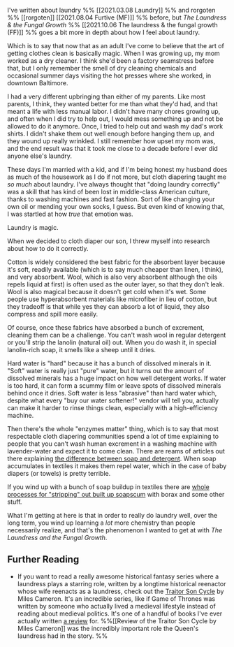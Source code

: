I've written about laundry %% [[2021.03.08 Laundry]] %% and rorgoten %% [[rorgoten]] [[2021.08.04 Furtive (MF)]] %% before, but _The Laundress & the Fungal Growth_ %% [[2021.10.06 The laundress & the fungal growth (FF)]] %% goes a bit more in depth about how I feel about laundry. 

Which is to say that now that as an adult I've come to believe that the art of getting clothes clean is basically magic. When I was growing up, my mom worked as a dry cleaner. I think she'd been a factory seamstress before that, but I only remember the smell of dry cleaning chemicals and occasional summer days visiting the hot presses where she worked, in downtown Baltimore. 

I had a very different upbringing than either of my parents. Like most parents, I think, they wanted better for me than what they'd had, and that meant a life with less manual labor. I didn't have many chores growing up, and often when I did try to help out, I would mess something up and not be allowed to do it anymore. Once, I tried to help out and wash my dad's work shirts. I didn't shake them out well enough before hanging them up, and they wound up really wrinkled. I still remember how upset my mom was, and the end result was that it took me close to a decade before I ever did anyone else's laundry. 

These days I'm married with a kid, and if I'm being honest my husband does as much of the housework as I do if not more, but cloth diapering taught me _so much_ about laundry. I've always thought that "doing laundry correctly" was a skill that has kind of been lost in middle-class American culture, thanks to washing machines and fast fashion. Sort of like changing your own oil or mending your own socks, I guess. But even kind of knowing that, I was startled at how _true_ that emotion was. 

Laundry is magic. 

When we decided to cloth diaper our son, I threw myself into research about how to do it correctly. 

Cotton is widely considered the best fabric for the absorbent layer because it's soft, readily available (which is to say much cheaper than linen, I think), and very absorbent. Wool, which is also very absorbent although the oils repels liquid at first) is often used as the outer layer, so that they don't leak. Wool is also magical because it doesn't get cold when it's wet. Some people use hyperabsorbent materials like microfiber in lieu of cotton, but they tradeoff is that while yes they can absorb a lot of liquid, they also compress and spill more easily. 

Of course, once these fabrics have absorbed a bunch of excrement, cleaning them can be a challenge. You can't wash wool in regular detergent or you'll strip the lanolin (natural oil) out. When you do wash it, in special lanolin-rich soap, it smells like a sheep until it dries. 

Hard water is "hard" because it has a bunch of dissolved minerals in it. "Soft" water is really just "pure" water, but it turns out the amount of dissolved minerals has a huge impact on how well detergent works. If water is too hard, it can form a scummy film or leave spots of dissolved minerals behind once it dries. Soft water is less "abrasive" than hard water which, despite what every "buy our water softener!" vendor will tell you, actually can make it harder to rinse things clean, especially with a high-efficiency machine. 

Then there's the whole "enzymes matter" thing, which is to say that most respectable cloth diapering communities spend a lot of time explaining to people that you can't wash human excrement in a washing machine with lavender-water and expect it to come clean. There are reams of articles out there explaining [the difference between soap and detergent](https://www.goingzerowaste.com/blog/why-you-should-never-make-laundry-detergent/). When soap accumulates in textiles it makes them repel water, which in the case of baby diapers (or towels) is pretty terrible. 

If you wind up with a bunch of soap buildup in textiles there are [whole processes for "stripping" out built up soapscum](https://fortheloveofclean.com/laundry-love/homemade-detergent/testimonials-from-former-users-of-homemade-soap-photo-gallery/) with borax and some other stuff. 

What I'm getting at here is that in order to really do laundry well, over the long term, you wind up learning a _lot_ more chemistry than people necessarily realize, and that's the phenomenon I wanted to get at with _The Laundress and the Fungal Growth_. 

## Further Reading

- If you want to read a really awesome historical fantasy series where a laundress plays a starring role, written by a longtime historical reenactor whose wife reenacts as a laundress, check out the [Traitor Son Cycle](https://christiancameronauthor.com/book-series/traitor-son-cycle/) by Miles Cameron. It's an incredible series, like if Game of Thrones was written by someone who actually lived a medieval lifestyle instead of reading about medieval politics. It's one of a handful of books I've ever actually written [a review](https://eleanorkonik.com/the-traitor-son-cycle-by-miles-cameron/) for.  %%[[Review of the Traitor Son Cycle by Miles Cameron]] was the incredibly important role the Queen's laundress had in the story. %%